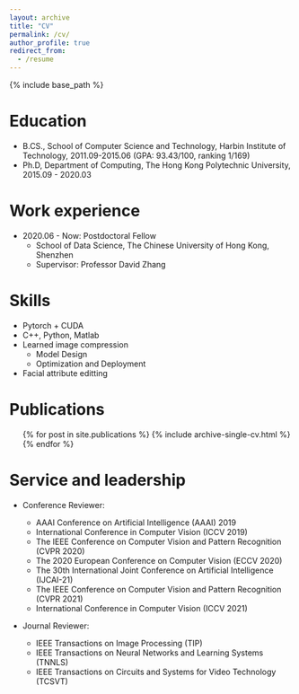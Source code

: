 ```yaml
---
layout: archive
title: "CV"
permalink: /cv/
author_profile: true
redirect_from:
  - /resume
---
```


{% include base_path %}

Education
======
* B.CS., School of Computer Science and Technology, Harbin Institute of Technology,  2011.09-2015.06 	(GPA: 93.43/100, ranking 1/169)
* Ph.D, Department of Computing, The Hong Kong Polytechnic University, 2015.09 - 2020.03

Work experience
======
* 2020.06 - Now: Postdoctoral Fellow
  * School of Data Science, The Chinese University of Hong Kong, Shenzhen
  * Supervisor: Professor David Zhang
  
Skills
======
* Pytorch + CUDA 
* C++, Python, Matlab
* Learned image compression
  * Model Design
  * Optimization and Deployment
* Facial attribute editting

Publications
======
  <ul>{% for post in site.publications %}
    {% include archive-single-cv.html %}
  {% endfor %}</ul>
  

Service and leadership
======
* Conference Reviewer: 
  * AAAI Conference on Artificial Intelligence (AAAI) 2019
  * International Conference in Computer Vision (ICCV 2019)
  * The IEEE Conference on Computer Vision and Pattern Recognition (CVPR 2020)
  * The 2020 European Conference on Computer Vision (ECCV 2020)
  * The 30th International Joint Conference on Artificial Intelligence (IJCAI-21)
  * The IEEE Conference on Computer Vision and Pattern Recognition (CVPR 2021)
  * International Conference in Computer Vision (ICCV 2021)


* Journal Reviewer: 
  * IEEE Transactions on Image Processing (TIP)
  * IEEE Transactions on Neural Networks and Learning Systems (TNNLS)
  * IEEE Transactions on Circuits and Systems for Video Technology (TCSVT)

